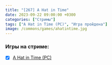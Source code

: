 ```yaml
---
title: "[267] A Hat in Time"
date: 2023-09-22 09:00:00 +0300
categories: ["Стримы"]
tags: ["A Hat in Time (PC)", "Игра пройдена"]
image: /commons/games/ahatintime.jpg
---
```


### Игры на стриме:
+ [x] [A Hat in Time (PC)](/tags/a-hat-in-time-pc)
